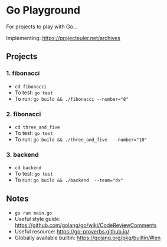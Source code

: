 
# Go Playground

For projects to play with Go...

Implementing: https://projecteuler.net/archives

## Projects

### 1. fibonacci

* `cd fibonacci`
* To test: `go test`
* To run: `go build && ./fibonacci --number="8"`

### 2. fibonacci

* `cd three_and_five`
* To test: `go test`
* To run: `go build && ./three_and_five  --number="10"`

### 3. backend

* `cd backend`
* To test: `go test`
* To run: `go build && ./backend  --team="dx"`

## Notes

- `go run main.go`
- Useful style guide: https://github.com/golang/go/wiki/CodeReviewComments
- Useful resource: https://go-proverbs.github.io/
- Globally available builtin: https://golang.org/pkg/builtin/#len
